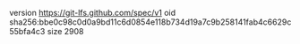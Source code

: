 version https://git-lfs.github.com/spec/v1
oid sha256:bbe0c98c0d0a9bd11c6d0854e118b734d19a7c9b258141fab4c6629c55bfa4c3
size 2908
